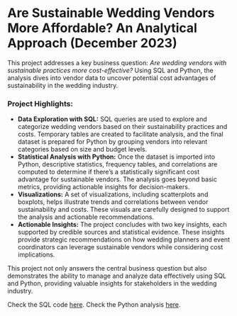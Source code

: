 # Are Sustainable Wedding Vendors More Affordable? An Analytical Approach (December 2023)

This project addresses a key business question: *Are wedding vendors with sustainable practices more cost-effective?* Using SQL and Python, the analysis dives into vendor data to uncover potential cost advantages of sustainability in the wedding industry.

### Project Highlights:
- **Data Exploration with SQL:** SQL queries are used to explore and categorize wedding vendors based on their sustainability practices and costs. Temporary tables are created to facilitate analysis, and the final dataset is prepared for Python by grouping vendors into relevant categories based on size and budget levels.
- **Statistical Analysis with Python:** Once the dataset is imported into Python, descriptive statistics, frequency tables, and correlations are computed to determine if there’s a statistically significant cost advantage for sustainable vendors. The analysis goes beyond basic metrics, providing actionable insights for decision-makers.
- **Visualizations:** A set of visualizations, including scatterplots and boxplots, helps illustrate trends and correlations between vendor sustainability and costs. These visuals are carefully designed to support the analysis and actionable recommendations.
- **Actionable Insights:** The project concludes with two key insights, each supported by credible sources and statistical evidence. These insights provide strategic recommendations on how wedding planners and event coordinators can leverage sustainable vendors while considering cost implications.

This project not only answers the central business question but also demonstrates the ability to manage and analyze data effectively using SQL and Python, providing valuable insights for stakeholders in the wedding industry.

Check the SQL code [here](BusinessAnalysis).
Check the Python analysis [here](Business_Analysis.html).
